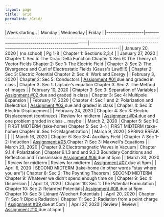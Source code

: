 ```yaml
---
layout: page
title:  Grid
permalink: /Grid/
---
```


|Week starting..   | Monday            | Wednesday                                                                                                                     | Friday                                                                                      |
|-------------------|-------------------------------------------------------------------------------------------------------------------------------|---------------------------------------------------------------------------------------------|
| January 20, 2020  | \(no school\)                                                                                                                 | Pg 1\-8                                                                                     | Chapter 1: Sections 2,3,4                                                              |
| January 27, 2020  | Chapter 1: Sec 5: The Dirac Delta Function Chapter 1: Sec 6: The Theory of Vector Fields Chapter 2: Sec 1: The Electric Field | Chapter 2: Sec 2: The Divergence and Curl of Electrostatic Fields \(Gauss's Law\!\!\!\!\!\) | Chapter 2: Sec 3: Electric Potential Chapter 2: Sec 4: Work and Energy      |
| February 3, 2020  | Chapter 2: Sec 5: Conductors                                                                                                  | <a href='/PHY309/assignments/hw1' >Assignment \#01 </a> due and graded in class                                                     | Chapter 3: Sec 1: Laplace's equation Chapter 3: Sec 2: The Method of Images |
| February 10, 2020 | Chapter 3: Sec 3: Separation of Variables                                                                                     | <a href='/PHY309/assignments/hw2' >Assignment \#02 </a> due and graded in class                                                     | Chapter 3: Sec 4: Multipole Expansion                                       |
| February 17, 2020 | Chapter 4: Sec 1 and 2: Polarization and Dielectrics    | <a href='/PHY309/assignments/hw3' >Assignment \#03 </a>  due and graded in class                                                     | Chapter 4: Sec 3: Electric Displacement                           |
| February 24, 2020 | Chapter 4: Sec 3: Electric Displacement (continued)    | Review for midterm         | <a href='/PHY309/assignments/hw4' >Assignment \#04 </a>  due and one problem graded in class ...maybe      |
| March 2, 2020     | Chapter 5: Sec 1-2    | FIRST MIDTERM \(take\-home\)  Chapter 5: Sec 3-4    | FIRST MIDTERM \(take\-home\)  Chapter 6: Sec 1-2: Magnetization |
| March 9, 2020     | SPRING BREAK  |   | |
| March 16, 2020    | Chapter 6: Sec 3-4: Auxiliary Field   | Chapter 7: Sec 1\-2: Induction   | <a href='/PHY309/assignments/hw5' >Assignment \#05 </a>  Chapter 7: Sec 3: Maxwell's Equations | 
| March 23, 2020    | Chapter 9.2 Electromagnetic Waves in Vacuum   | Chapter 9.1.4: Polarization   | Chapter 9.1.3 and and 9.3.2 Boundary Conditions and Reflection and Transmission    <a href='/PHY309/assignments/hw6' >Assignment \#06 </a>  due at 5pm  |
| March 30, 2020    | Review for midterm        | Review for midterm |  <a href='/PHY309/assignments/hw7' >Assignment \#07 </a>  due at 5pm   | 
| April 6, 2020     | SECOND MIDTERM \(take\-home (in other words "stay where you are")) Chapter 8: Sec 2: The Poynting Theorem      | SECOND MIDTERM Chapter 9: Whatever we didn't spend enough time on   | Chapter 9: Sec 4: Dispersion         |
| April 13, 2020    | Chapter 10: Sec 1: The Potential Formulation  | Chapter 10: Sec 2: Retarded Potentials| <a href='/PHY309/assignments/hw8' >Assignment \#08 </a>  due at 5pm  Chapter 10: Sec 3: Liénard-Wiechert Potentials | 
| April 20, 2020    | Chapter 11: Sec 1: Dipole Radiation  | Chapter 11: Sec 2: Radiation from a point charge  | <a href='/PHY309/assignments/hw9' >Assignment \#09 </a>  due at 5pm |
| April 27, 2020    | Review   | Review |  <a href='/PHY309/assignments/hw10' >Assignment \#10 </a>  due at 5pm  | 
